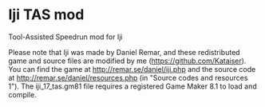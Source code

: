# Iji TAS mod
Tool-Assisted Speedrun mod for Iji

Please note that Iji was made by Daniel Remar, and these redistributed game and source files are modified by me (https://github.com/Kataiser). You can find the game at http://remar.se/daniel/iji.php and the source code at http://remar.se/daniel/resources.php (in "Source codes and resources 1"). The iji_17_tas.gm81 file requires a registered Game Maker 8.1 to load and compile.